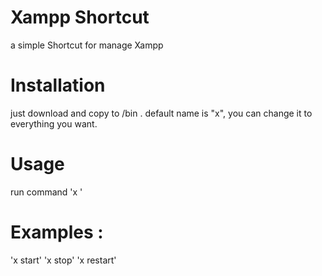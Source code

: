 # Xampp Shortcut
a simple Shortcut for manage Xampp

# Installation
just download and copy to /bin .
default name is "x",
you can change it to everything you want.

# Usage
run command 'x <xampp option>'

# Examples :
  'x start'
  'x stop'
  'x restart'
